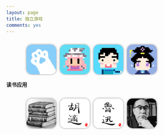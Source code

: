 ```yaml
---
layout: page
title: 独立游戏
comments: yes
---
```


<head>
	<meta http-equiv="Content-Type" content="text/html; charset=gb2312" />
	<style>
	 	li.icon {
		list-style:none;
		float:left;
		width: 90px;
		}
		img.iconimg {
		width:80px;
		height:80px;
		border-radius:15px;
		box-shadow: 0px 0px 5px #888888;
		}
		div.apps {
		overflow:hidden;
		white-space:nowrap;
        margin-left: 30px;
		}
		</style>
</head>
<div class = "apps">
    <ul>
    <li class = "icon">
        <a title="晴书" href="https://itunes.apple.com/cn/app/id1543087372/"><img class = "iconimg" alt="晴书" src="/blogImages/qingshu.png" width="80"></a>
    </li>
    <li class = "icon">
        <a title="Puppy Touch (iPhone / iPad)" href="https://itunes.apple.com/cn/app/id1104761965/"><img class = "iconimg" alt="Puppy Touch (iPhone / iPad)" src="/blogImages/puppytouch.png" width="80"></a>
    </li>
    <li class = "icon">
        <a title="全蛋流水线 (iPhone / iPad)" href="https://itunes.apple.com/cn/app/id1018629225"><img class = "iconimg" alt="全蛋流水线 (iPhone / iPad)" src="/blogImages/petpipeline.png" width="80"></a>
    </li>
    <li class ="icon">
        <a title="后宫Run (iPhone / iPad)" href="https://itunes.apple.com/cn/app/id994161640"><img class = "iconimg" alt="后宫Run (iPhone / iPad)" src="/blogImages/zhenhuanrun.png" width="80"></a>
    </li>
    </ul>
</div>

**读书应用**

<div class = "apps">
    <ul>
    <li class = "icon">
        <a title="人生必读的100本书" href="https://itunes.apple.com/cn/app/id1358312595?mt=8"><img class = "iconimg" alt="人生必读的100本书" src="/blogImages/books100.png" width="80"></a>
    </li>
    <li class = "icon">
        <a title="胡适文集" href="https://itunes.apple.com/cn/app/id1375322263?mt=8"><img class = "iconimg" alt="胡适文集" src="/blogImages/hushi.png" width="80"></a>
    </li>
    <li class ="icon">
        <a title="鲁迅杂文小说集" href="https://itunes.apple.com/cn/app/id1375316899?mt=8"><img class = "iconimg" alt="鲁迅杂文小说集" src="/blogImages/luxun.png" width="80"></a>
    </li>
	<li class ="icon">
        <a title="乱步短篇集" href="https://itunes.apple.com/cn/app/id1209529114"><img class = "iconimg" alt="乱步短篇集" src="/blogImages/luanbu.png" width="80"></a>
    </li>
    </ul>
</div>